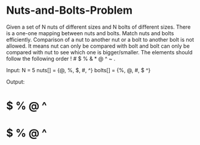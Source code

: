 # Nuts-and-Bolts-Problem
Given a set of N nuts of different sizes and N bolts of different sizes. There is a one-one mapping between nuts and bolts. Match nuts and bolts efficiently.  Comparison of a nut to another nut or a bolt to another bolt is not allowed. It means nut can only be compared with bolt and bolt can only be compared with nut to see which one is bigger/smaller. The elements should follow the following order ! # $ % &amp; * @ ^ ~ .

Input: 
N = 5
nuts[] = {@, %, $, #, ^}
bolts[] = {%, @, #, $ ^}

Output: 
# $ % @ ^
# $ % @ ^
